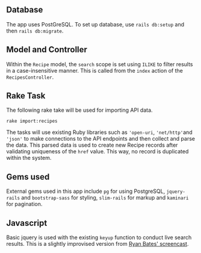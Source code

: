 ## Database

The app uses PostGreSQL. To set up database, use `rails db:setup` and then `rails db:migrate`.

## Model and Controller

Within the `Recipe` model, the `search` scope is set using `ILIKE` to filter results in a case-insensitive manner. This is called from the `index` action of the `RecipesController`.

## Rake Task

The following rake take will be used for importing API data.

`rake import:recipes`

The tasks will use existing Ruby libraries such as `'open-uri`, `'net/http'`and `'json'` to make connections to the API endpoints and then collect and parse the data. This parsed data is used to create new Recipe records after validating uniqueness of the `href` value. This way, no record is duplicated within the system.

## Gems used

External gems used in this app include `pg` for using PostgreSQL, `jquery-rails` and `bootstrap-sass` for styling, `slim-rails` for markup and `kaminari` for pagination.

## Javascript

Basic jquery is used with the existing `keyup` function to conduct live search results. This is a slightly improvised version from [Ryan Bates' screencast](https://www.youtube.com/watch?v=_hMp2SAsWXw).
